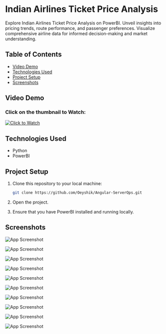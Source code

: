 # Indian Airlines Ticket Price Analysis
Explore Indian Airlines Ticket Price Analysis on PowerBI. Unveil insights into pricing trends, route performance, and passenger preferences. Visualize comprehensive airline data for informed decision-making and market understanding.

## Table of Contents
- [Video Demo](#video-demo)
- [Technologies Used](#technologies-used)
- [Project Setup](#project-setup)
- [Screenshots](#screenshots)

## Video Demo

### Click on the thumbnail to Watch:

[![Click to Watch](https://drive.google.com/file/d/1T1JDkITZZBdhmOLdG5Tf9OCksxKVJ5Jq)](https://drive.google.com/file/d/1sMwqlqcpH-LD5XWSzrycvQEVxlwxm2Lr/view?usp=sharing)

## Technologies Used
- Python
- PowerBI

## Project Setup
1. Clone this repository to your local machine:

   ```bash
   git clone https://github.com/Oeyshik/Angular-ServerOps.git

2. Open the project.

3. Ensure that you have PowerBI installed and running locally.


## Screenshots
![App Screenshot](https://drive.google.com/uc?id=1tACMNKpOlIZlW8M4orUlLc8YINo6IOiF)

![App Screenshot](https://drive.google.com/uc?id=1X2xfDeI_OFWi127OvZiDyzdihHj8EE84)

![App Screenshot](https://drive.google.com/uc?id=1kVg1qCSbJcxOsUvlOUhMVLuQMhaJxwem)

![App Screenshot](https://drive.google.com/uc?id=1KdR6dpSloVR_4ZRBQ4i7PXunJOjMpSc3)

![App Screenshot](https://drive.google.com/uc?id=1kbnhAKi8sorqxEgxWRgyZGJ6QFraW6Fd)

![App Screenshot](https://drive.google.com/uc?id=1EocOU8TEBNsVtSGkVPpGTODbC4d8pYLP)

![App Screenshot](https://drive.google.com/uc?id=160hpzyVe7TCqodtwV4AqHQri3jMeZIDC)

![App Screenshot](https://drive.google.com/uc?id=1NfNMWEmKl1ulZErNzyFzjpvrGdAMEQFe)

![App Screenshot](https://drive.google.com/uc?id=1YRgDsaexTRS_0XzL_ctg--B1D9gGwEdA)

![App Screenshot](https://drive.google.com/uc?id=12VYFzoiOCCqhhSN7X9QVmMfWYxhnZKKp)
